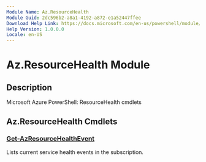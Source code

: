 ```yaml
---
Module Name: Az.ResourceHealth
Module Guid: 2dc596b2-a8a1-4192-a872-e1a52447ffee
Download Help Link: https://docs.microsoft.com/en-us/powershell/module/az.resourcehealth
Help Version: 1.0.0.0
Locale: en-US
---
```


# Az.ResourceHealth Module
## Description
Microsoft Azure PowerShell: ResourceHealth cmdlets

## Az.ResourceHealth Cmdlets
### [Get-AzResourceHealthEvent](Get-AzResourceHealthEvent.md)
Lists current service health events in the subscription.

